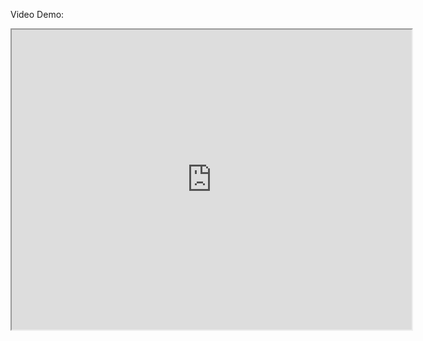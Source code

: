 Video Demo:

<iframe src="https://drive.google.com/file/d/1s86ucERJZoeht5DVGB-iLUzPhXbokeaB/preview" width="640" height="480" allow="autoplay"></iframe>
